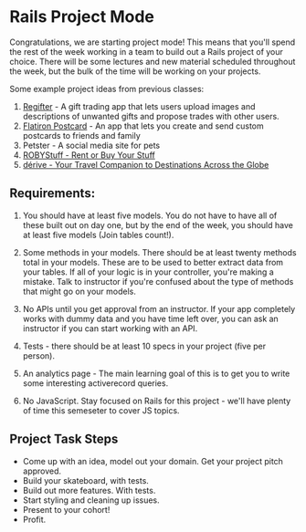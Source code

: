 # Rails Project Mode

Congratulations, we are starting project mode! This means that you'll spend the rest of the week working in a team to build out a Rails project of your choice. There will be some lectures and new material scheduled throughout the week, but the bulk of the time will be working on your projects.


Some example project ideas from previous classes:

1. [Regifter](http://regifter.herokuapp.com/) - A gift trading app that lets users upload images and descriptions of unwanted gifts and propose trades with other users.
1. [Flatiron Postcard](http://flatironpostcard.herokuapp.com/) - An app that lets you create and send custom postcards to friends and family
1. Petster - A social media site for pets
1. [ROBYStuff - Rent or Buy Your Stuff](https://stark-falls-90133.herokuapp.com/listings)
1. [dérive - Your Travel Companion to Destinations Across the Globe](https://derive-fis.herokuapp.com/)


## Requirements:

1. You should have at least five models. You do not have to have all of these built out on day one, but by the end of the week, you should have at least five models (Join tables count!).

2. Some methods in your models. There should be at least twenty methods total in your models. These are to be used to better extract data from your tables. If all of your logic is in your controller, you're making a mistake.  Talk to instructor if you're confused about the type of methods that might go on your models.

3. No APIs until you get approval from an instructor.  If your app completely works with dummy data and you have time left over, you can ask an instructor if you can start working with an API.

4. Tests - there should be at least 10 specs in your project (five per person). 

5. An analytics page - The main learning goal of this is to get you to write some interesting activerecord queries.

6. No JavaScript. Stay focused on Rails for this project - we'll have plenty of time this semeseter to cover JS topics. 

## Project Task Steps
- Come up with an idea, model out your domain. Get your project pitch approved.
- Build your skateboard, with tests.
- Build out more features.  With tests.
- Start styling and cleaning up issues. 
- Present to your cohort!
- Profit.


